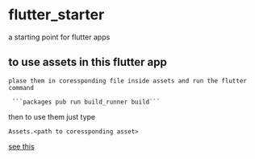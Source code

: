 # flutter_starter

 a starting point for flutter apps

## to use assets in this flutter app 
    plase them in coressponding file inside assets and run the flutter command

     ```packages pub run build_runner build```

then to use them just type

 `Assets.<path to coressponding asset>`

[see this](https://pub.dev/packages/flutter_gen_runner)
